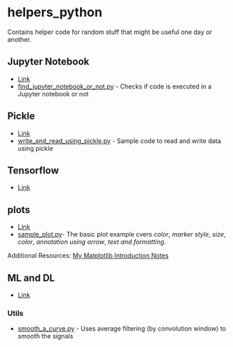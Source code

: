 # helpers_python
Contains helper code for random stuff that might be useful one day or another.


## Jupyter Notebook
- [Link](src/jupyter_notebook)
-  [find_jupyter_notebook_or_not.py](src/jupyter_notebook/find_jupyter_notebook_or_not.py) - Checks if code is executed in a Jupyter notebook or not

## Pickle
- [Link](src/pickle_notes)
- [write_and_read_using_pickle.py](src/pickle_notes/write_and_read_using_pickle.py) - Sample code to read and write data using pickle

## Tensorflow
- [Link](src/tensorflow_notes)

## plots
- [Link](src/plots)
- [sample_plot.py](src/plots/sample_plot.py)-  The basic plot example cvers *color*,	*marker style*, *size*, *color*, *annotation using arrow*, *text and formatting*.

Additional Resources: [My Matplotlib Introduction Notes](https://prasanth-ntu.github.io/html/ML-Course/Matplotlib-Introduction/Matplotlib-Introduction-Notes.html)

## ML and DL
- [Link](src/ML_and_DL)

### Utils
- [smooth_a_curve.py](src/ML_and_DL/utils/smooth_a_curve.py) - Uses average filtering (by convolution window) to smooth the signals
